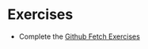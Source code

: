 # Exercises

* Complete the [Github Fetch Exercises](https://github.com/ccs-fall-2023/exercises/tree/main/js-github-fetch)
